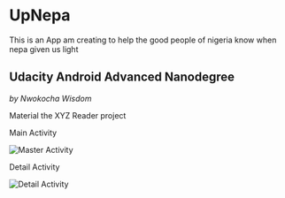 # UpNepa
This is an App am creating to help the good people of nigeria know when nepa given us light
## Udacity Android Advanced Nanodegree
*by Nwokocha Wisdom*

Material the XYZ Reader project

Main Activity

![Master Activity](https://res.cloudinary.com/wise4rmgod/image/upload/v1541878403/Screenshot_20181110-193600.png)



Detail Activity

![Detail Activity](https://res.cloudinary.com/wise4rmgod/image/upload/v1541878394/Screenshot_20181110-193627.png)
